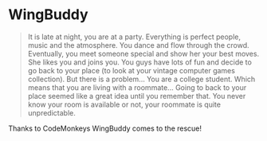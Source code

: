# WingBuddy


> It is late at night, you are at a party. Everything is perfect people, music and the atmosphere. You dance and flow through the crowd. Eventually, you meet someone special and show her your best moves. She likes you and joins you. You guys have lots of fun and decide to go back to your place (to look at your vintage computer games collection). But there is a problem... You are a college student. Which means that you are living with a roommate... Going to back to your place seemed like a great idea until you remember that. You never know your room is available or not, your roommate is quite unpredictable.  

Thanks to CodeMonkeys WingBuddy comes to the rescue! 



